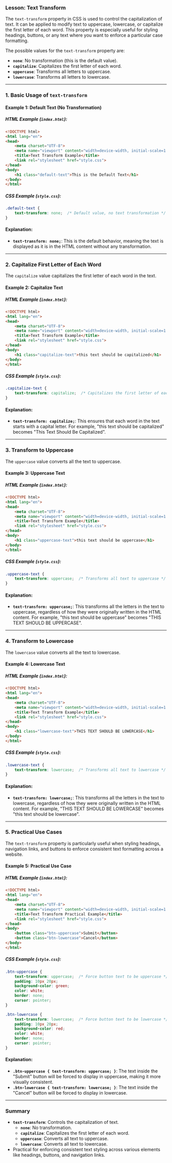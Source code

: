 ### **Lesson: Text Transform**

The `text-transform` property in CSS is used to control the capitalization of text. It can be applied to modify text to uppercase, lowercase, or capitalize the first letter of each word. This property is especially useful for styling headings, buttons, or any text where you want to enforce a particular case formatting.

The possible values for the `text-transform` property are:

- **`none`**: No transformation (this is the default value).
- **`capitalize`**: Capitalizes the first letter of each word.
- **`uppercase`**: Transforms all letters to uppercase.
- **`lowercase`**: Transforms all letters to lowercase.

---

### **1. Basic Usage of `text-transform`**

#### **Example 1: Default Text (No Transformation)**

##### **HTML Example (`index.html`):**

```html
<!DOCTYPE html>
<html lang="en">
<head>
    <meta charset="UTF-8">
    <meta name="viewport" content="width=device-width, initial-scale=1.0">
    <title>Text Transform Example</title>
    <link rel="stylesheet" href="style.css">
</head>
<body>
    <h1 class="default-text">This is the Default Text</h1>
</body>
</html>
```

##### **CSS Example (`style.css`):**

```css
.default-text {
    text-transform: none;  /* Default value, no text transformation */
}
```

#### **Explanation:**
- **`text-transform: none;`**: This is the default behavior, meaning the text is displayed as it is in the HTML content without any transformation.

---

### **2. Capitalize First Letter of Each Word**

The `capitalize` value capitalizes the first letter of each word in the text.

#### **Example 2: Capitalize Text**

##### **HTML Example (`index.html`):**

```html
<!DOCTYPE html>
<html lang="en">
<head>
    <meta charset="UTF-8">
    <meta name="viewport" content="width=device-width, initial-scale=1.0">
    <title>Text Transform Example</title>
    <link rel="stylesheet" href="style.css">
</head>
<body>
    <h1 class="capitalize-text">this text should be capitalized</h1>
</body>
</html>
```

##### **CSS Example (`style.css`):**

```css
.capitalize-text {
    text-transform: capitalize;  /* Capitalizes the first letter of each word */
}
```

#### **Explanation:**
- **`text-transform: capitalize;`**: This ensures that each word in the text starts with a capital letter. For example, "this text should be capitalized" becomes "This Text Should Be Capitalized".

---

### **3. Transform to Uppercase**

The `uppercase` value converts all the text to uppercase.

#### **Example 3: Uppercase Text**

##### **HTML Example (`index.html`):**

```html
<!DOCTYPE html>
<html lang="en">
<head>
    <meta charset="UTF-8">
    <meta name="viewport" content="width=device-width, initial-scale=1.0">
    <title>Text Transform Example</title>
    <link rel="stylesheet" href="style.css">
</head>
<body>
    <h1 class="uppercase-text">this text should be uppercase</h1>
</body>
</html>
```

##### **CSS Example (`style.css`):**

```css
.uppercase-text {
    text-transform: uppercase;  /* Transforms all text to uppercase */
}
```

#### **Explanation:**
- **`text-transform: uppercase;`**: This transforms all the letters in the text to uppercase, regardless of how they were originally written in the HTML content. For example, "this text should be uppercase" becomes "THIS TEXT SHOULD BE UPPERCASE".

---

### **4. Transform to Lowercase**

The `lowercase` value converts all the text to lowercase.

#### **Example 4: Lowercase Text**

##### **HTML Example (`index.html`):**

```html
<!DOCTYPE html>
<html lang="en">
<head>
    <meta charset="UTF-8">
    <meta name="viewport" content="width=device-width, initial-scale=1.0">
    <title>Text Transform Example</title>
    <link rel="stylesheet" href="style.css">
</head>
<body>
    <h1 class="lowercase-text">THIS TEXT SHOULD BE LOWERCASE</h1>
</body>
</html>
```

##### **CSS Example (`style.css`):**

```css
.lowercase-text {
    text-transform: lowercase;  /* Transforms all text to lowercase */
}
```

#### **Explanation:**
- **`text-transform: lowercase;`**: This transforms all the letters in the text to lowercase, regardless of how they were originally written in the HTML content. For example, "THIS TEXT SHOULD BE LOWERCASE" becomes "this text should be lowercase".

---

### **5. Practical Use Cases**

The `text-transform` property is particularly useful when styling headings, navigation links, and buttons to enforce consistent text formatting across a website.

#### **Example 5: Practical Use Case**

##### **HTML Example (`index.html`):**

```html
<!DOCTYPE html>
<html lang="en">
<head>
    <meta charset="UTF-8">
    <meta name="viewport" content="width=device-width, initial-scale=1.0">
    <title>Text Transform Practical Example</title>
    <link rel="stylesheet" href="style.css">
</head>
<body>
    <button class="btn-uppercase">Submit</button>
    <button class="btn-lowercase">Cancel</button>
</body>
</html>
```

##### **CSS Example (`style.css`):**

```css
.btn-uppercase {
    text-transform: uppercase;  /* Force button text to be uppercase */
    padding: 10px 20px;
    background-color: green;
    color: white;
    border: none;
    cursor: pointer;
}

.btn-lowercase {
    text-transform: lowercase;  /* Force button text to be lowercase */
    padding: 10px 20px;
    background-color: red;
    color: white;
    border: none;
    cursor: pointer;
}
```

#### **Explanation:**
- **`.btn-uppercase { text-transform: uppercase; }`**: The text inside the "Submit" button will be forced to display in uppercase, making it more visually consistent.
- **`.btn-lowercase { text-transform: lowercase; }`**: The text inside the "Cancel" button will be forced to display in lowercase.

---

### **Summary**

- **`text-transform`**: Controls the capitalization of text.
  - **`none`**: No transformation.
  - **`capitalize`**: Capitalizes the first letter of each word.
  - **`uppercase`**: Converts all text to uppercase.
  - **`lowercase`**: Converts all text to lowercase.
- Practical for enforcing consistent text styling across various elements like headings, buttons, and navigation links.